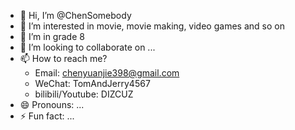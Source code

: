 - 👋 Hi, I’m @ChenSomebody
- 👀 I’m interested in movie, movie making, video games and so on
- 🌱 I’m in grade 8
- 💞️ I’m looking to collaborate on ...
- 📫 How to reach me?
  - Email: chenyuanjie398@gmail.com
  - WeChat: TomAndJerry4567
  - bilibili/Youtube: DIZCUZ 
- 😄 Pronouns: ...
- ⚡ Fun fact: ...

<!---
ChenSomebody/ChenSomebody is a ✨ special ✨ repository because its `README.md` (this file) appears on your GitHub profile.
You can click the Preview link to take a look at your changes.
--->
